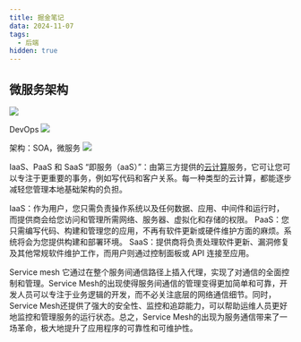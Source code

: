 ```yaml
---
title: 掘金笔记
data: 2024-11-07
tags:
  - 后端
hidden: true
---
```

## 微服务架构
![](Pasted%20image%2020241107121046.png)

DevOps
![](Pasted%20image%2020241107122012.png)

架构：SOA，微服务
![](Pasted%20image%2020241107135636.png)

IaaS、PaaS 和 SaaS 
“即服务（aaS）”：由第三方提供的[云计算](https://www.redhat.com/zh/topics/cloud-computing)服务，它可让您可以专注于更重要的事务，例如写代码和客户关系。每一种类型的云计算，都能逐步减轻您管理本地基础架构的负担。 

IaaS：作为用户，您只需负责操作系统以及任何数据、应用、中间件和运行时，而提供商会给您访问和管理所需网络、服务器、虚拟化和存储的权限。
PaaS：您只需编写代码、构建和管理您的应用，不再有软件更新或硬件维护方面的麻烦。系统将会为您提供构建和部署环境。
SaaS：提供商将负责处理软件更新、漏洞修复及其他常规软件维护工作，而用户则通过控制面板或 API 连接至应用。

Service mesh
它通过在整个服务间通信路径上插入代理，实现了对通信的全面控制和管理。Service Mesh的出现使得服务间通信的管理变得更加简单和可靠，开发人员可以专注于业务逻辑的开发，而不必关注底层的网络通信细节。同时，Service Mesh还提供了强大的安全性、监控和追踪能力，可以帮助运维人员更好地监控和管理服务的运行状态。总之，Service Mesh的出现为服务通信带来了一场革命，极大地提升了应用程序的可靠性和可维护性。